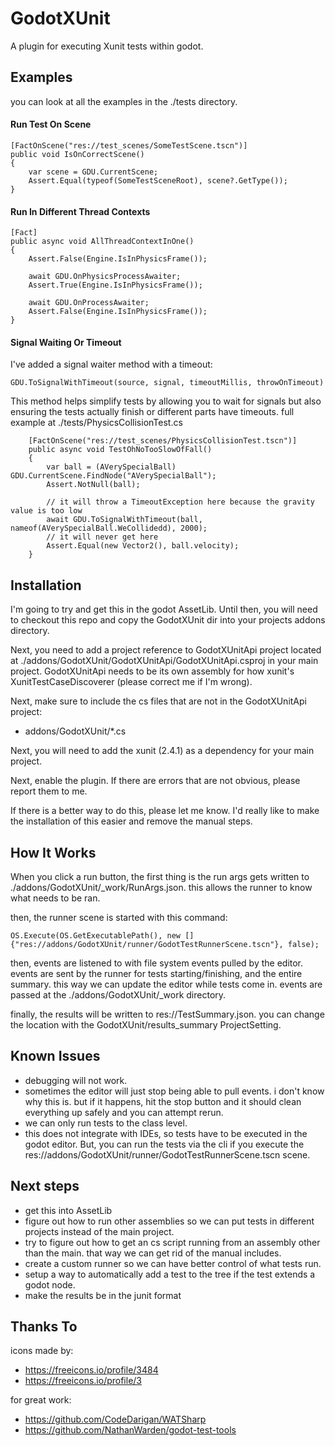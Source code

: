 # GodotXUnit

A plugin for executing Xunit tests within godot.

## Examples

you can look at all the examples in the ./tests directory.

#### Run Test On Scene

    [FactOnScene("res://test_scenes/SomeTestScene.tscn")]
    public void IsOnCorrectScene()
    {
        var scene = GDU.CurrentScene;
        Assert.Equal(typeof(SomeTestSceneRoot), scene?.GetType());
    }
 
#### Run In Different Thread Contexts

    [Fact]
    public async void AllThreadContextInOne()
    {
        Assert.False(Engine.IsInPhysicsFrame());

        await GDU.OnPhysicsProcessAwaiter;
        Assert.True(Engine.IsInPhysicsFrame());

        await GDU.OnProcessAwaiter;
        Assert.False(Engine.IsInPhysicsFrame());
    }
    
#### Signal Waiting Or Timeout

I've added a signal waiter method with a timeout:

    GDU.ToSignalWithTimeout(source, signal, timeoutMillis, throwOnTimeout)
    
This method helps simplify tests by allowing you to wait for signals
but also ensuring the tests actually finish or different parts have
timeouts. full example at ./tests/PhysicsCollisionTest.cs

        [FactOnScene("res://test_scenes/PhysicsCollisionTest.tscn")]
        public async void TestOhNoTooSlowOfFall()
        {
            var ball = (AVerySpecialBall) GDU.CurrentScene.FindNode("AVerySpecialBall");
            Assert.NotNull(ball);

            // it will throw a TimeoutException here because the gravity value is too low
            await GDU.ToSignalWithTimeout(ball, nameof(AVerySpecialBall.WeCollidedd), 2000);
            // it will never get here
            Assert.Equal(new Vector2(), ball.velocity);
        }

## Installation

I'm going to try and get this in the godot AssetLib. Until then,
you will need to checkout this repo and copy the GodotXUnit
dir into your projects addons directory.

Next, you need to add a project reference to GodotXUnitApi project located
at ./addons/GodotXUnit/GodotXUnitApi/GodotXUnitApi.csproj in your main project.
GodotXUnitApi needs to be its own assembly for how xunit's
XunitTestCaseDiscoverer (please correct me if I'm wrong).

Next, make sure to include the cs files that are not in the GodotXUnitApi project:
* addons/GodotXUnit/*.cs

Next, you will need to add the xunit (2.4.1) as a dependency for
your main project.

Next, enable the plugin. If there are errors that are not obvious, please
report them to me. 

If there is a better way to do this, please let me know. I'd really like
to make the installation of this easier and remove the manual steps.

## How It Works

When you click a run button, the first thing is the run args gets written
to ./addons/GodotXUnit/_work/RunArgs.json. this allows the runner to
know what needs to be ran. 

then, the runner scene is started with this command: 

`OS.Execute(OS.GetExecutablePath(), new [] {"res://addons/GodotXUnit/runner/GodotTestRunnerScene.tscn"}, false);`

then, events are listened to with file system events pulled by the editor. events
are sent by the runner for tests starting/finishing, and the entire summary.
this way we can update the editor while tests come in. events are passed
at the ./addons/GodotXUnit/_work directory.

finally, the results will be written to res://TestSummary.json. you can change
the location with the GodotXUnit/results_summary ProjectSetting.

## Known Issues

* debugging will not work.
* sometimes the editor will just stop being able to pull events. i don't know
  why this is. but if it happens, hit the stop button and it should clean everything
  up safely and you can attempt rerun.
* we can only run tests to the class level.
* this does not integrate with IDEs, so tests have to be executed in the godot editor.
  But, you can run the tests via the cli if you execute the 
  res://addons/GodotXUnit/runner/GodotTestRunnerScene.tscn scene.

## Next steps

* get this into AssetLib
* figure out how to run other assemblies so we can put tests in different projects
  instead of the main project.
* try to figure out how to get an cs script running from an assembly other 
  than the main. that way we can get rid of the manual includes.
* create a custom runner so we can have better control of what tests run.
* setup a way to automatically add a test to the tree if the test extends a godot node.
* make the results be in the junit format

## Thanks To

icons made by:
- https://freeicons.io/profile/3484
- https://freeicons.io/profile/3

for great work:
* https://github.com/CodeDarigan/WATSharp
* https://github.com/NathanWarden/godot-test-tools
